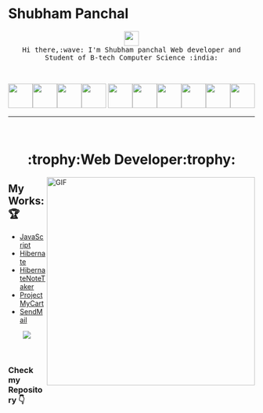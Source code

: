 # Shubham Panchal
<p align="center">
  <img src="https://user-images.githubusercontent.com/37283/35474109-8780aad4-0381-11e8-9dd8-2210d32151bf.png" width="30px">
 <br>
 <samp>
    Hi there,:wave: I'm Shubham panchal Web developer and Student of B-tech Computer Science :india:
  </samp> 
</p>
<br>
<p align="center">
<img src="https://logo.letskhabar.com/img?tool=java" width="50px"><img src="https://logo.letskhabar.com/img?tool=spring" width="50px"><img src="https://logo.letskhabar.com/img?tool=python" width="50px"><img src="https://logo.letskhabar.com/img?tool=html" width="50px"> <img src="https://logo.letskhabar.com/img?tool=css" width="50px"><img src="https://logo.letskhabar.com/img?tool=bootstrap" width="50px"><img src="https://logo.letskhabar.com/img?tool=js" width="50px"><img src="https://logo.letskhabar.com/img?tool=git" width="50px"><img src="https://logo.letskhabar.com/img?tool=github" width="50px"><img src="https://logo.letskhabar.com/img?tool=ubuntu" width="50px">
</p>
<hr><br>
<h1 align="center">:trophy:Web Developer:trophy:</h1>

<img align="right" width="425" alt="GIF" src="https://external-content.duckduckgo.com/iu/?u=https%3A%2F%2Fzalatechs.com%2Fwp-content%2Fuploads%2F2018%2F05%2Fimplement_rapidly.gif&f=1&nofb=1">

## My Works: :trophy:  
- [JavaScript](https://github.com/shubhDeveloper/NoteTaker-Js-Project)
- [Hibernate](https://github.com/shubhDeveloper/HibernatePrograms)
- [HibernateNoteTaker](https://github.com/shubhDeveloper/Hibernate_Project_NoteTaker)
- [ProjectMyCart](https://github.com/shubhDeveloper/ProjectMyCart)
- [SendMail](https://github.com/shubhDeveloper/SendMailUsingJava)

<p align="center">
<img  src="https://media-fastly.hackerearth.com/media/hackathon/accolite-java-developer-hiring-challenge/images/ee6dcb72-9-Hire_Accolite-15%20(1).jpg">
</p>
<br>
<h3> Check my Repository 👇</h3>
